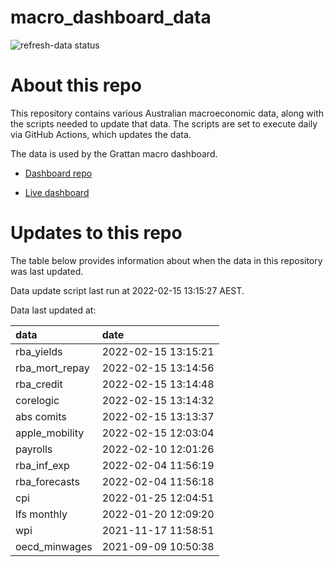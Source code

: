 
<!-- README.md is generated from README.Rmd. Please edit that file -->

# macro\_dashboard\_data

<!-- badges: start -->

![refresh-data
status](https://github.com/grattan/macro_dashboard_data/workflows/refresh-data/badge.svg)

<!-- badges: end -->

# About this repo

This repository contains various Australian macroeconomic data, along
with the scripts needed to update that data. The scripts are set to
execute daily via GitHub Actions, which updates the data.

The data is used by the Grattan macro dashboard.

  - [Dashboard repo](https://github.com/grattan/macrodashboard)

  - [Live dashboard](https://mattcowgill.shinyapps.io/macrodashboard/)

# Updates to this repo

The table below provides information about when the data in this
repository was last updated.

Data update script last run at 2022-02-15 13:15:27 AEST.

Data last updated at:

| data             | date                |
| :--------------- | :------------------ |
| rba\_yields      | 2022-02-15 13:15:21 |
| rba\_mort\_repay | 2022-02-15 13:14:56 |
| rba\_credit      | 2022-02-15 13:14:48 |
| corelogic        | 2022-02-15 13:14:32 |
| abs comits       | 2022-02-15 13:13:37 |
| apple\_mobility  | 2022-02-15 12:03:04 |
| payrolls         | 2022-02-10 12:01:26 |
| rba\_inf\_exp    | 2022-02-04 11:56:19 |
| rba\_forecasts   | 2022-02-04 11:56:18 |
| cpi              | 2022-01-25 12:04:51 |
| lfs monthly      | 2022-01-20 12:09:20 |
| wpi              | 2021-11-17 11:58:51 |
| oecd\_minwages   | 2021-09-09 10:50:38 |
